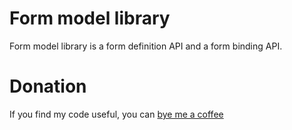 Form model library
==================
Form model library is a form definition API and a form binding API.

Donation
========
If you find my code useful, you can [bye me a coffee](https://www.paypal.me/dshapovalov)
